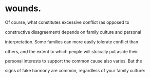 # wounds.

Of course, what constitutes excessive conﬂict (as opposed to

constructive disagreement) depends on family culture and personal

interpretation. Some families can more easily tolerate conﬂict than

others, and the extent to which people will stoically put aside their

personal interests to support the common cause also varies. But the

signs of fake harmony are common, regardless of your family culture: